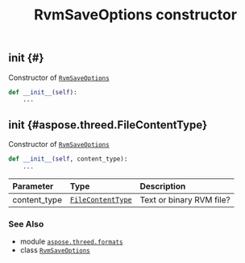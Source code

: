 ﻿---
title: RvmSaveOptions constructor
second_title: Aspose.3D for Python via .NET API References
description: 
type: docs
weight: 10
url: /aspose.threed.formats/rvmsaveoptions/__init__/
is_root: false
---

## __init__ {#}

Constructor of [`RvmSaveOptions`](/3d/python-net/aspose.threed.formats/rvmsaveoptions)



```python
def __init__(self):
    ...
```




## __init__ {#aspose.threed.FileContentType}

Constructor of [`RvmSaveOptions`](/3d/python-net/aspose.threed.formats/rvmsaveoptions)



```python
def __init__(self, content_type):
    ...
```


| Parameter | Type | Description |
| :- | :- | :- |
| content_type | [`FileContentType`](/3d/python-net/aspose.threed/filecontenttype) | Text or binary RVM file? |



### See Also
* module [`aspose.threed.formats`](../../)
* class [`RvmSaveOptions`](/3d/python-net/aspose.threed.formats/rvmsaveoptions)
